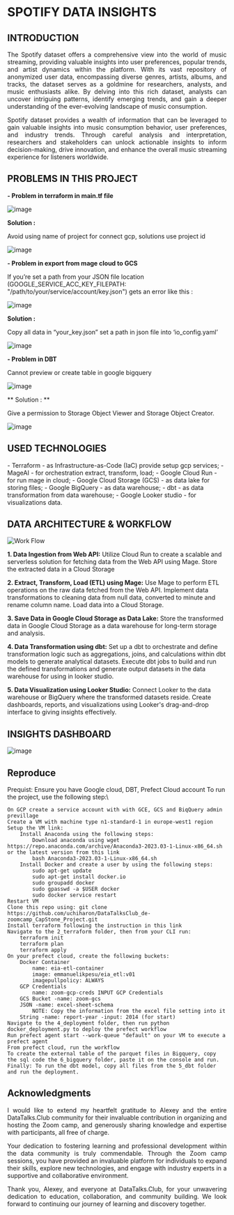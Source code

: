 <h1>SPOTIFY DATA INSIGHTS</h1>


<h2>INTRODUCTION</h2>
  
<p align="justify"> The Spotify dataset offers a comprehensive view into the world of music streaming, providing valuable insights into user preferences, popular trends, and artist dynamics within the platform. With its vast repository of anonymized user data, encompassing diverse genres, artists, albums, and tracks, the dataset serves as a goldmine for researchers, analysts, and music enthusiasts alike. By delving into this rich dataset, analysts can uncover intriguing patterns, identify emerging trends, and gain a deeper understanding of the ever-evolving landscape of music consumption. </p>
  <p align="justify"> Spotify dataset provides a wealth of information that can be leveraged to gain valuable insights into music consumption behavior, user preferences, and industry trends. Through careful analysis and interpretation, researchers and stakeholders can unlock actionable insights to inform decision-making, drive innovation, and enhance the overall music streaming experience for listeners worldwide. </p>

<h2>PROBLEMS IN THIS PROJECT</h2>

**- Problem in terraform in main.tf file**

  ![image](https://github.com/SofyanAkbar94/Project-DE-Zoomcamp-2024/assets/136363515/c5038c5c-a869-4873-ba2a-e02b85bd49aa)
  
  **Solution :**
  
  Avoid using name of project for connect gcp, solutions use project id
  
  ![image](https://github.com/SofyanAkbar94/Project-DE-Zoomcamp-2024/assets/136363515/a1710c5b-c4dd-48c0-b6da-2fa05a54cf0b)
  
**- Problem in export from mage cloud to GCS**

  If you’re set a path from your JSON file location (GOOGLE_SERVICE_ACC_KEY_FILEPATH: "/path/to/your/service/account/key.json") gets an error like this :
  
  ![image](https://github.com/SofyanAkbar94/Project-DE-Zoomcamp-2024/assets/136363515/b94c5529-ef25-4dfd-b84d-bff73cd7d360)
  
  **Solution :**
  
  Copy all data in “your_key.json” set a path in json file into ‘io_config.yaml’
  
  ![image](https://github.com/SofyanAkbar94/Project-DE-Zoomcamp-2024/assets/136363515/dce642a4-2180-40bb-9c6c-bfcde6a7ff4c)
  
**- Problem in DBT**

  Cannot preview or create table in google bigquery
  
  ![image](https://github.com/SofyanAkbar94/Project-DE-Zoomcamp-2024/assets/136363515/eff85f1a-a2cc-4755-8131-d220eb95dfc4)
  
**  Solution : **

  Give a permission to Storage Object Viewer and Storage Object Creator.
  
  ![image](https://github.com/SofyanAkbar94/Project-DE-Zoomcamp-2024/assets/136363515/881c1eaa-60f1-4b01-9e3b-00a4dc644aab)

<h2>USED TECHNOLOGIES</h2>
- Terraform - as Infrastructure-as-Code (IaC) provide setup gcp services;
- MageAI - for orchestration extract, transform, load;
- Google Cloud Run - for run mage in cloud;
- Google Cloud Storage (GCS) - as data lake for storing files;
- Google BigQuery - as data warehouse;
- dbt - as data transformation from data warehouse;
- Google Looker studio - for visualizations data.

<h2>DATA ARCHITECTURE & WORKFLOW</h2>

![Work Flow](https://github.com/SofyanAkbar94/Project-DE-Zoomcamp-2024/assets/136363515/772944b3-e0f3-468f-87a5-8f24260d4a9e)

**1. Data Ingestion from Web API:**
     Utilize Cloud Run to create a scalable and serverless solution for fetching data from the Web API using Mage. Store the extracted data in a Cloud Storage

**2. Extract, Transform, Load (ETL) using Mage:**
     Use Mage to perform ETL operations on the raw data fetched from the Web API. Implement data transformations to cleaning data from null data, converted to minute and rename column name. Load data into a Cloud Storage.

**3. Save Data in Google Cloud Storage as Data Lake:**
     Store the transformed data in Google Cloud Storage as a data warehouse for long-term storage and analysis.

**4. Data Transformation using dbt:**
     Set up a dbt to orchestrate and define transformation logic such as aggregations, joins, and calculations within dbt models to generate analytical datasets. Execute dbt jobs to build and run the defined transformations and generate output datasets in the data warehouse for using in looker studio.

**5. Data Visualization using Looker Studio:**
     Connect Looker to the data warehouse or BigQuery where the transformed datasets reside. Create dashboards, reports, and visualizations using Looker's drag-and-drop interface to giving insights effectively.

<h2>INSIGHTS  DASHBOARD</h2>

![image](https://github.com/SofyanAkbar94/Project-DE-Zoomcamp-2024/assets/136363515/e982d182-d4a7-4bde-baa3-bd32b2cde8a8)

<h2>Reproduce</h2>

Prequist: Ensure you have Google cloud, DBT, Prefect Cloud account To run the project, use the following step:\

    On GCP create a service account with with GCE, GCS and BiqQuery admin previllage
    Create a VM with machine type n1-standard-1 in europe-west1 region
    Setup the VM link:
        Install Anaconda using the following steps:
            Download anaconda using wget https://repo.anaconda.com/archive/Anaconda3-2023.03-1-Linux-x86_64.sh or the latest version from this link
            bash Anaconda3-2023.03-1-Linux-x86_64.sh
        Install Docker and create a user by using the following steps:
            sudo apt-get update
            sudo apt-get install docker.io
            sudo groupadd docker
            sudo gpasswd -a $USER docker
            sudo docker service restart
    Restart VM
    Clone this repo using: git clone https://github.com/uchiharon/DataTalksClub_de-zoomcamp_CapStone_Project.git
    Install terraform following the instruction in this link
    Navigate to the 2_terraform folder, then from your CLI run:
        terraform init
        terraform plan
        terraform apply
    On your prefect cloud, create the following buckets:
        Docker Container
            name: eia-etl-container
            image: emmanuelikpesu/eia_etl:v01
            imagepullpolicy: ALWAYS
        GCP Credentials
            name: zoom-gcp-creds INPUT GCP Credentials
        GCS Bucket -name: zoom-gcs
        JSON -name: excel-sheet-schema
            NOTE: Copy the information from the excel file setting into it
        String -name: report-year -input: 2014 (for start)
    Navigate to the 4_deployment folder, then run python docker_deployment.py to deploy the prefect workflow
    Run prefect agent start --work-queue "default" on your VM to execute a prefect agent
    From prefect cloud, run the workflow
    To create the external table of the parquet files in Bigquery, copy the sql code the 6_bigquery folder, paste it on the console and run.
    Finally: To run the dbt model, copy all files from the 5_dbt folder and run the deployment.

<h2>Acknowledgments</h2>

<p align="justify">I would like to extend my heartfelt gratitude to Alexey and the entire DataTalks.Club community for their invaluable contribution in organizing and hosting the Zoom camp, and generously sharing knowledge and expertise with participants, all free of charge.</p>

<p align="justify">Your dedication to fostering learning and professional development within the data community is truly commendable. Through the Zoom camp sessions, you have provided an invaluable platform for individuals to expand their skills, explore new technologies, and engage with industry experts in a supportive and collaborative environment.</p>
<p align="justify">Thank you, Alexey, and everyone at DataTalks.Club, for your unwavering dedication to education, collaboration, and community building. We look forward to continuing our journey of learning and discovery together.</p>
